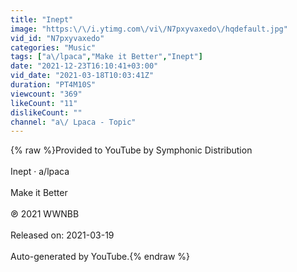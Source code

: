 ```yaml
---
title: "Inept"
image: "https:\/\/i.ytimg.com\/vi\/N7pxyvaxedo\/hqdefault.jpg"
vid_id: "N7pxyvaxedo"
categories: "Music"
tags: ["a\/lpaca","Make it Better","Inept"]
date: "2021-12-23T16:10:41+03:00"
vid_date: "2021-03-18T10:03:41Z"
duration: "PT4M10S"
viewcount: "369"
likeCount: "11"
dislikeCount: ""
channel: "a\/ Lpaca - Topic"
---
```

{% raw %}Provided to YouTube by Symphonic Distribution<br /><br />Inept · a/lpaca<br /><br />Make it Better<br /><br />℗ 2021 WWNBB<br /><br />Released on: 2021-03-19<br /><br />Auto-generated by YouTube.{% endraw %}
